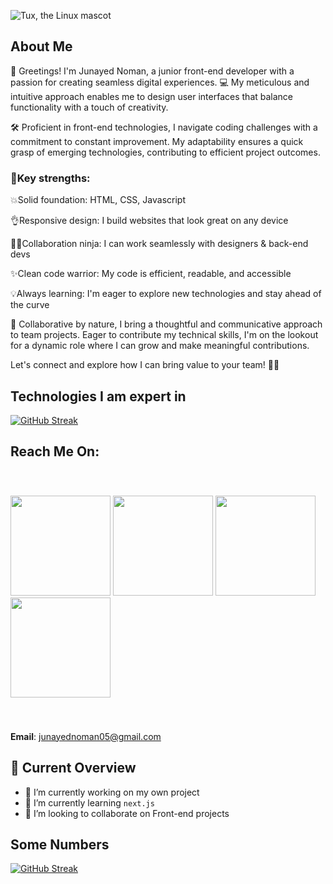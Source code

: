 ![Tux, the Linux mascot](https://i.postimg.cc/j2jbpksz/Gradient-Banner-3.jpg)

## About Me
🤗 Greetings! I'm Junayed Noman, a junior front-end developer with a passion for creating seamless digital experiences. 💻 My meticulous and intuitive approach enables me to design user interfaces that balance functionality with a touch of creativity.

🛠️ Proficient in front-end technologies, I navigate coding challenges with a commitment to constant improvement. My adaptability ensures a quick grasp of emerging technologies, contributing to efficient project outcomes.

### 💪Key strengths:

💥Solid foundation: HTML, CSS, Javascript

👌Responsive design: I build websites that look great on any device

🥷🏻Collaboration ninja: I can work seamlessly with designers & back-end devs

✨Clean code warrior: My code is efficient, readable, and accessible

💡Always learning: I'm eager to explore new technologies and stay ahead of the curve


🤝 Collaborative by nature, I bring a thoughtful and communicative approach to team projects. Eager to contribute my technical skills, I'm on the lookout for a dynamic role where I can grow and make meaningful contributions.

Let's connect and explore how I can bring value to your team! 💼💬


## Technologies I am expert in
[![GitHub Streak](https://i.postimg.cc/0jqgptLG/Untitled-design-2.png)](#)

## Reach Me On:
<p style="padding: 40px 0;">
  <a href="#" target="_blank"><img src="https://i.postimg.cc/QNkcGfjR/Facebook-2.png" width="160" /></a>
  <a href="https://twitter.com/junayednoman" target="_blank"><img src="https://i.postimg.cc/Dm32wrQ0/Facebook-1.png" width="160" /></a>
  <a href="https://www.facebook.com/JunayedNoman.me" target="_blank"><img src="https://i.postimg.cc/RCXQJg2w/Facebook.png" width="160" /></a>
  <a href="mailto:junayednoman05@gmail.com
" target="_blank"><img src="https://i.postimg.cc/mZz6YzWd/Facebook-4.png" width="160" /></a>
</p>

**Email**: junayednoman05@gmail.com


## 👀 Current Overview
- 🔭 I’m currently working on my own project
- 🌱 I’m currently learning `next.js`
- 👯 I’m looking to collaborate on Front-end projects

## Some Numbers

[![GitHub Streak](https://github-readme-streak-stats.herokuapp.com?user=junayednoman)](#)
